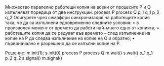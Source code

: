 Множество паралелно работещи копия на всеки от процесите P и Q изпълняват
поредица от две инструкции:
process P process Q
p_1 q_1
p_2 q_2
Осигурете чрез семафори синхронизация на работещите копия така, че да са изпълнени едновременно следните условия:
• в произволен момент от времето да работи най-много едно от копията;
• работещите копия да се редуват във времето – след изпълнение на копие на P да следва
изпълнение на копие на Q и обратно;
• първоначално е разрешено да се изпълни копие на P.

Решение:
m.init(1); s.init(0)
process P  process Q
m.wait()   s.wait()
p_1        q_1
p_2        q_2
s.signal() m.signal()
